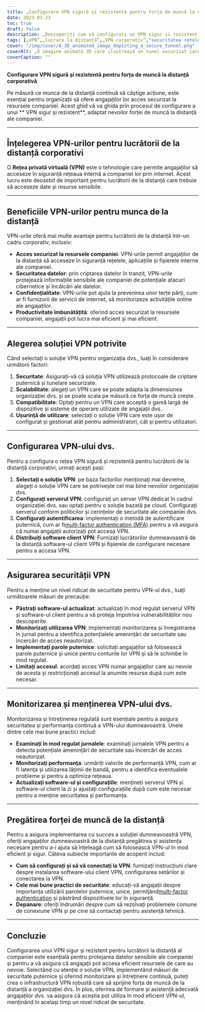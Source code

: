 ```yaml
---
title: „Configurare VPN sigură și rezistentă pentru forța de muncă la distanță corporativă”
date: 2023-03-23
toc: true
draft: false
description: „Descoperiți cum să configurați un VPN sigur și rezistent pentru angajații dvs. corporativi de la distanță, asigurând acces în siguranță la resursele companiei.”
tags: [„VPN”,„lucrare la distanță”,„VPN corporativ”,"securitatea retelei","criptare",„protocoale de tunel”,„Configurare VPN”,„Server VPN”,„Securitate VPN”,„Întreținere VPN”,„Monitorizare VPN”,„Soluție VPN”,"autentificare","securitatea datelor",„confidențialitate”,"performanţă","scalabilitate","compatibilitate",„formarea angajaților”,"cele mai bune practici"]
cover: "/img/cover/A_3D_animated_image_depicting_a_secure_tunnel.png"
coverAlt: „O imagine animată 3D care ilustrează un tunel securizat care conectează laptopul unui lucrător de la distanță la o clădire a companiei, simbolizând conexiunea VPN. O pictogramă de scut plutește deasupra tunelului, reprezentând securitatea și rezistența.”
coverCaption: ""
---
```


**Configurare VPN sigură și rezistentă pentru forța de muncă la distanță corporativă**

Pe măsură ce munca de la distanță continuă să câștige acțiune, este esențial pentru organizații să ofere angajaților lor acces securizat la resursele companiei. Acest ghid vă va ghida prin procesul de configurare a unui ** VPN sigur și rezistent**, adaptat nevoilor forței de muncă la distanță ale companiei.

______

## **Înțelegerea VPN-urilor pentru lucrătorii de la distanță corporativi**

O **Rețea privată virtuală (VPN)** este o tehnologie care permite angajaților să acceseze în siguranță rețeaua internă a companiei lor prin internet. Acest lucru este deosebit de important pentru lucrătorii de la distanță care trebuie să acceseze date și resurse sensibile.

______

## **Beneficiile VPN-urilor pentru munca de la distanță**

VPN-urile oferă mai multe avantaje pentru lucrătorii de la distanță într-un cadru corporativ, inclusiv:

- **Acces securizat la resursele companiei**: VPN-urile permit angajaților de la distanță să acceseze în siguranță rețelele, aplicațiile și fișierele interne ale companiei.
- **Securitatea datelor**: prin criptarea datelor în tranzit, VPN-urile protejează informațiile sensibile ale companiei de potențiale atacuri cibernetice și încălcări ale datelor.
- **Confidențialitate**: VPN-urile pot ajuta la prevenirea unor terțe părți, cum ar fi furnizorii de servicii de internet, să monitorizeze activitățile online ale angajaților.
- **Productivitate îmbunătățită**: oferind acces securizat la resursele companiei, angajații pot lucra mai eficient și mai eficient.

______

## **Alegerea soluției VPN potrivite**

Când selectați o soluție VPN pentru organizația dvs., luați în considerare următorii factori:

1. **Securitate**: Asigurați-vă că soluția VPN utilizează protocoale de criptare puternică și tunelare securizate.
2. **Scalabilitate**: alegeți un VPN care se poate adapta la dimensiunea organizației dvs. și se poate scala pe măsură ce forța de muncă crește.
3. **Compatibilitate**: Optați pentru un VPN care acceptă o gamă largă de dispozitive și sisteme de operare utilizate de angajații dvs.
4. **Ușurință de utilizare**: selectați o soluție VPN care este ușor de configurat și gestionat atât pentru administratori, cât și pentru utilizatori.

______

## **Configurarea VPN-ului dvs.**

Pentru a configura o rețea VPN sigură și rezistentă pentru lucrătorii de la distanță corporativi, urmați acești pași:

1. **Selectați o soluție VPN**: pe baza factorilor menționați mai devreme, alegeți o soluție VPN care se potrivește cel mai bine nevoilor organizației dvs.
2. **Configurați serverul VPN**: configurați un server VPN dedicat în cadrul organizației dvs. sau optați pentru o soluție bazată pe cloud. Configurați serverul conform politicilor și cerințelor de securitate ale companiei dvs.
3. **Configurați autentificarea**: implementați o metodă de autentificare puternică, cum ar fi[multi-factor authentication (MFA)](https://simeononsecurity.ch/articles/what-are-the-diferent-kinds-of-factors-in-mfa/) pentru a vă asigura că numai angajații autorizați pot accesa VPN.
4. **Distribuiți software client VPN**: Furnizați lucrătorilor dumneavoastră de la distanță software-ul client VPN și fișierele de configurare necesare pentru a accesa VPN.

______

## **Asigurarea securității VPN**

Pentru a menține un nivel ridicat de securitate pentru VPN-ul dvs., luați următoarele măsuri de precauție:

- **Păstrați software-ul actualizat**: actualizați în mod regulat serverul VPN și software-ul client pentru a vă proteja împotriva vulnerabilităților nou descoperite.
- **Monitorizați utilizarea VPN**: implementați monitorizarea și înregistrarea în jurnal pentru a identifica potențialele amenințări de securitate sau încercări de acces neautorizat.
- **Implementați parole puternice**: solicitați angajaților să folosească parole puternice și unice pentru conturile lor VPN și să le schimbe în mod regulat.
- **Limitați accesul**: acordați acces VPN numai angajaților care au nevoie de acesta și restricționați accesul la anumite resurse după cum este necesar.

______

## **Monitorizarea și menținerea VPN-ului dvs.**

Monitorizarea și întreținerea regulată sunt esențiale pentru a asigura securitatea și performanța continuă a VPN-ului dumneavoastră. Unele dintre cele mai bune practici includ:

- **Examinați în mod regulat jurnalele**: examinați jurnalele VPN pentru a detecta potențiale amenințări de securitate sau încercări de acces neautorizat.
- **Monitorizați performanța**: urmăriți valorile de performanță VPN, cum ar fi latența și utilizarea lățimii de bandă, pentru a identifica eventualele probleme și pentru a optimiza rețeaua.
- **Actualizați software-ul și configurațiile**: mențineți serverul VPN și software-ul client la zi și ajustați configurațiile după cum este necesar pentru a menține securitatea și performanța.

______

## **Pregătirea forței de muncă de la distanță**

Pentru a asigura implementarea cu succes a soluției dumneavoastră VPN, oferiți angajaților dumneavoastră de la distanță pregătirea și asistența necesare pentru a-i ajuta să înțeleagă cum să folosească VPN-ul în mod eficient și sigur. Câteva subiecte importante de acoperit includ:

- **Cum să configurați și să vă conectați la VPN**: furnizați instrucțiuni clare despre instalarea software-ului client VPN, configurarea setărilor și conectarea la VPN.
- **Cele mai bune practici de securitate**: educați-vă angajații despre importanța utilizării parolelor puternice, unice, permițând[multi-factor authentication](https://simeononsecurity.ch/articles/what-are-the-diferent-kinds-of-factors-in-mfa/) și păstrând dispozitivele lor în siguranță.
- **Depanare**: oferiți îndrumări despre cum să rezolvați problemele comune de conexiune VPN și pe cine să contactați pentru asistență tehnică.

______

## **Concluzie**

Configurarea unui VPN sigur și rezistent pentru lucrătorii la distanță al companiei este esențială pentru protejarea datelor sensibile ale companiei și pentru a vă asigura că angajații pot accesa eficient resursele de care au nevoie. Selectând cu atenție o soluție VPN, implementând măsuri de securitate puternice și oferind monitorizare și întreținere continuă, puteți crea o infrastructură VPN robustă care să sprijine forța de muncă de la distanță a organizației dvs. În plus, oferirea de formare și asistență adecvată angajaților dvs. va asigura că aceștia pot utiliza în mod eficient VPN-ul, menținând în același timp un nivel ridicat de securitate.

